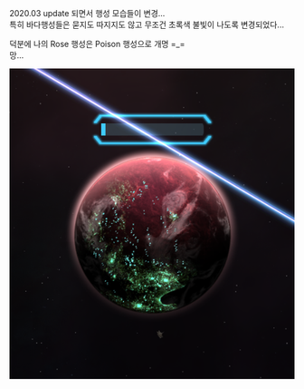 2020.03 update 되면서 행성 모습들이 변경...  
특히 바다행성들은 묻지도 따지지도 않고 무조건 초록색 불빛이 나도록 변경되었다...  

덕분에 나의 Rose 행성은 Poison 행성으로 개명 =_=  
망...  

![](../assets/20201202_Planet_Poison_with_2020_03_Update.png)
